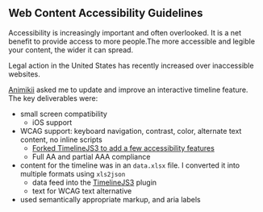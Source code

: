 ## Web Content Accessibility&nbsp;Guidelines

Accessibility is increasingly important and often overlooked.  It is a net benefit to provide access to more people.The more accessible and legible your content, the wider it can spread.

Legal action in the United States has recently increased over inaccessible websites.

[Animikii](//animikii.com) asked me to update and improve an interactive timeline feature. The key deliverables were:

- small screen compatibility
   - iOS support
- WCAG support: keyboard navigation, contrast, color, alternate text content, no inline scripts
   - [Forked TimelineJS3 to add a few accessibility features](//github.com/coakenfold/TimelineJS3/commits/a11y)
   - Full AA and partial AAA compliance
- content for the timeline was in an `data.xlsx` file. I converted it into multiple formats using `xls2json`
   - data feed into the [TimelineJS3](//timeline.knightlab.com/) plugin
   - text for WCAG text alternative
- used semantically appropriate markup, and aria labels
